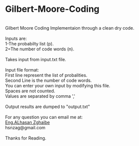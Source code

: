 # Gilbert-Moore-Coding<br/>
<br/>
Gilbert Moore Coding Implementaion through a clean dry code.<br/>
<br/>
Inputs are:<br/>
1-The probabilty list (p).<br/>
2=The number of code words (n).<br/><br/>
Takes input from input.txt file.<br/>
<br/>
Input file format:<br/>
First line represent the list of probalities.<br/>
Second Line is the number of code words.<br/>
You can enter your own input by modifying this file.<br/>
Spaces are not counted.<br/>
Values are separated by comma ','<br/>
<br/>
Output results are dumped to "output.txt"<br/>
<br/>
For any question you can email me at: <br/>
<a href = "mailto: hsnzag@gmail.com">Eng.ALhasan Zghaibe</a><br/>
hsnzag@gmail.com<br/>
<br/>
Thanks for Reading.<br/>
